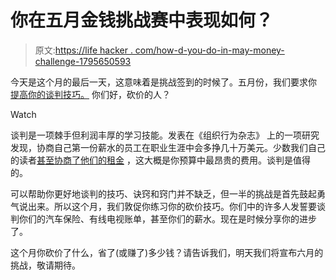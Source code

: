 # 你在五月金钱挑战赛中表现如何？

> 原文:[https://life hacker . com/how-d-you-do-in-may-money-challenge-1795650593](https://lifehacker.com/how-d-you-do-during-the-may-money-challenge-1795650593)

今天是这个月的最后一天，这意味着是挑战签到的时候了。五月份，我们要求你 [提高你的谈判技巧。](https://lifehacker.com/may-s-money-challenge-let-s-haggle-1794740686) 你们好，砍价的人？

Watch

谈判是一项棘手但利润丰厚的学习技能。发表在《组织行为杂志》 上的一项研究发现，协商自己第一份薪水的员工在职业生涯中会多挣几十万美元。少数我们自己的读者[甚至协商了他们的租金](http://twocents.lifehacker.com/how-did-you-negotiate-your-rent-1640158200) ，这大概是你预算中最昂贵的费用。谈判是值得的。

可以帮助你更好地谈判的技巧、诀窍和窍门并不缺乏，但一半的挑战是首先鼓起勇气说出来。所以这个月，我们敦促你练习你的砍价技巧。你们中的许多人发誓要谈判你们的汽车保险、有线电视账单，甚至你们的薪水。现在是时候分享你的进步了。

这个月你砍价了什么，省了(或赚了)多少钱？请告诉我们，明天我们将宣布六月的挑战，敬请期待。